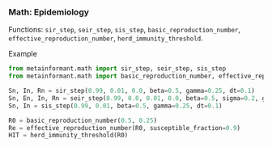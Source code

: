 ### Math: Epidemiology

Functions: `sir_step`, `seir_step`, `sis_step`, `basic_reproduction_number`, `effective_reproduction_number`, `herd_immunity_threshold`.

Example

```python
from metainformant.math import sir_step, seir_step, sis_step
from metainformant.math import basic_reproduction_number, effective_reproduction_number, herd_immunity_threshold

Sn, In, Rn = sir_step(0.99, 0.01, 0.0, beta=0.5, gamma=0.25, dt=0.1)
Sn, En, In, Rn = seir_step(0.99, 0.0, 0.01, 0.0, beta=0.5, sigma=0.2, gamma=0.25, dt=0.1)
Sn, In = sis_step(0.99, 0.01, beta=0.5, gamma=0.25, dt=0.1)

R0 = basic_reproduction_number(0.5, 0.25)
Re = effective_reproduction_number(R0, susceptible_fraction=0.9)
HIT = herd_immunity_threshold(R0)
```


